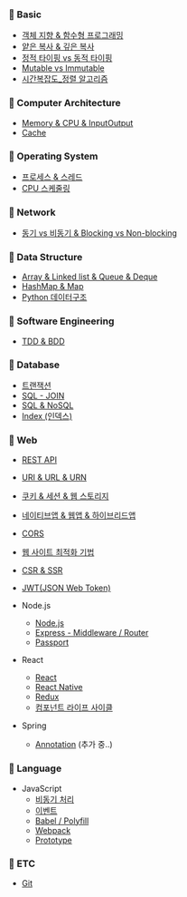 ### 📌 Basic

- [객체 지향 & 함수형 프로그래밍](https://github.com/ahnsoheee/TIL/blob/master/Basic/%EA%B0%9D%EC%B2%B4%EC%A7%80%ED%96%A5_%ED%95%A8%EC%88%98%ED%98%95.md)
- [얕은 복사 & 깊은 복사](https://github.com/ahnsoheee/TIL/blob/master/Basic/copy.md)
- [정적 타이핑 vs 동적 타이핑](https://github.com/ahnsoheee/TIL/blob/master/Basic/%EC%A0%95%EC%A0%81%ED%83%80%EC%9D%B4%ED%95%91_%EB%8F%99%EC%A0%81%ED%83%80%EC%9D%B4%ED%95%91.md)
- [Mutable vs Immutable](https://github.com/ahnsoheee/TIL/blob/master/Basic/mutable_immutable.md)
- [시간복잡도_정렬 알고리즘](https://github.com/ahnsoheee/TIL/blob/master/Basic/%EC%8B%9C%EA%B0%84%EB%B3%B5%EC%9E%A1%EB%8F%84.md)


### 📌 Computer Architecture
- [Memory & CPU & InputOutput](https://github.com/ahnsoheee/Developer-technologies/blob/master/Computer%20architecture/Memory_CPU_Input_Output.md)  
- [Cache](https://github.com/ahnsoheee/TIL/blob/master/Computer%20architecture/Cache.md)



### 📌 Operating System
- [프로세스 & 스레드](https://github.com/ahnsoheee/TIL/blob/master/Operating%20System/%ED%94%84%EB%A1%9C%EC%84%B8%EC%8A%A4_%EC%8A%A4%EB%A0%88%EB%93%9C.md)
- [CPU 스케줄링](https://github.com/ahnsoheee/TIL/blob/master/Operating%20System/CPU_%EC%8A%A4%EC%BC%80%EC%A4%84%EB%A7%81.md)

### 📌 Network
- [동기 vs 비동기 & Blocking vs Non-blocking](https://github.com/ahnsoheee/TIL/blob/master/Network/%EB%8F%99%EA%B8%B0_%EB%B9%84%EB%8F%99%EA%B8%B0_block_nonblock.md)

### 📌 Data Structure
- [Array & Linked list & Queue & Deque](https://github.com/ahnsoheee/Developer-technologies/blob/master/Data%20structure/Array_Linked%20List_Queue_Deque.md)
- [HashMap & Map](https://github.com/ahnsoheee/TIL/blob/master/Data%20structure/HashMap_Map.md)  
- [Python 데이터구조](https://github.com/ahnsoheee/TIL/blob/master/Data%20structure/Python_Data_structure.md)

### 📌 Software Engineering
- [TDD & BDD](https://github.com/ahnsoheee/TIL/blob/master/Software%20Engineering/TDD_BDD.md)


### 📌 Database
- [트랜잭션](https://github.com/ahnsoheee/TIL/blob/master/Database/%ED%8A%B8%EB%9E%9C%EC%9E%AD%EC%85%98.md)
- [SQL - JOIN](https://github.com/ahnsoheee/TIL/blob/master/Database/SQL_JOIN.md)
- [SQL & NoSQL](https://github.com/ahnsoheee/TIL/blob/master/Database/SQL_NoSQL.md)
- [Index (인덱스)](https://github.com/ahnsoheee/TIL/blob/master/Database/%EC%9D%B8%EB%8D%B1%EC%8A%A4.md)

### 📌 Web
- [REST API](https://github.com/ahnsoheee/TIL/blob/master/Web/RestAPI.md)
- [URI & URL & URN](https://github.com/ahnsoheee/TIL/blob/master/Web/URI_URL_URN.md)
- [쿠키 & 세션 & 웹 스토리지](https://github.com/ahnsoheee/TIL/blob/master/Web/%EC%BF%A0%ED%82%A4_%EC%84%B8%EC%85%98_%EC%9B%B9%EC%8A%A4%ED%86%A0%EB%A6%AC%EC%A7%80.md)
- [네이티브앱 & 웹앱 & 하이브리드앱](https://github.com/ahnsoheee/TIL/blob/master/Web/%EB%84%A4%EC%9D%B4%ED%8B%B0%EB%B8%8C%EC%95%B1_%EC%9B%B9%EC%95%B1_%ED%95%98%EC%9D%B4%EB%B8%8C%EB%A6%AC%EB%93%9C%EC%95%B1.md)
- [CORS](https://github.com/ahnsoheee/TIL/blob/master/Web/CORS.md)
- [웹 사이트 최적화 기법](https://github.com/ahnsoheee/TIL/blob/master/Web/%EC%9B%B9%EC%82%AC%EC%9D%B4%ED%8A%B8%EC%B5%9C%EC%A0%81%ED%99%94%EA%B8%B0%EB%B2%95.md)
- [CSR & SSR](https://github.com/ahnsoheee/TIL/blob/master/Web/CSR_SSR.md)
- [JWT(JSON Web Token)](https://github.com/ahnsoheee/TIL/blob/master/Web/JWT.md)

- Node.js  
    - [Node.js](https://github.com/ahnsoheee/TIL/blob/master/Web/Node.js/Node.js.md)
    - [Express - Middleware / Router](https://github.com/ahnsoheee/TIL/blob/master/Web/Node.js/Express_MiddleWare_Routing.md)  
    - [Passport](https://github.com/ahnsoheee/TIL/blob/master/Web/Node.js/Passport.md)

- React
    - [React](https://github.com/ahnsoheee/TIL/blob/master/Web/React/React.md)
    - [React Native](https://github.com/ahnsoheee/TIL/blob/master/Web/React/React_Native.md)
    - [Redux](https://github.com/ahnsoheee/TIL/blob/master/Web/React/Redux.md)
    - [컴포넌트 라이프 사이클](https://github.com/ahnsoheee/TIL/blob/master/Web/React/ReactComponentLifecycle.md)

- Spring
    - [Annotation](https://github.com/ahnsoheee/TIL/blob/master/Web/Spring/Annotation.md) (추가 중..)

### 📌 Language
- JavaScript
    - [비동기 처리](https://github.com/ahnsoheee/TIL/blob/master/Language/JavaScript/%EB%B9%84%EB%8F%99%EA%B8%B0%EC%B2%98%EB%A6%AC.md)
    - [이벤트](https://github.com/ahnsoheee/TIL/blob/master/Language/JavaScript/%EC%9D%B4%EB%B2%A4%ED%8A%B8.md)
    - [Babel / Polyfill](https://github.com/ahnsoheee/TIL/blob/master/Language/JavaScript/Babel_Polyfill.md)
    - [Webpack](https://github.com/ahnsoheee/TIL/blob/master/Language/JavaScript/Webpack.md)
    - [Prototype](https://github.com/ahnsoheee/TIL/blob/master/Language/JavaScript/Prototype.md)
### 📌 ETC
- [Git](https://github.com/ahnsoheee/TIL/blob/master/ETC/Git.md)